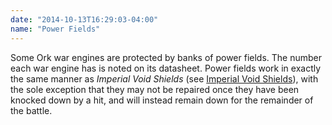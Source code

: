```yaml
---
date: "2014-10-13T16:29:03-04:00"
name: "Power Fields"
---
```

Some Ork war engines are protected by banks of power fields. The number each war engine has is noted on its datasheet. Power fields work in exactly the same manner as _Imperial Void Shields_ (see [Imperial Void Shields](#imperial-void-shields)), with the sole exception that they may not be repaired once they have been knocked down by a hit, and will instead remain down for the remainder of the battle.